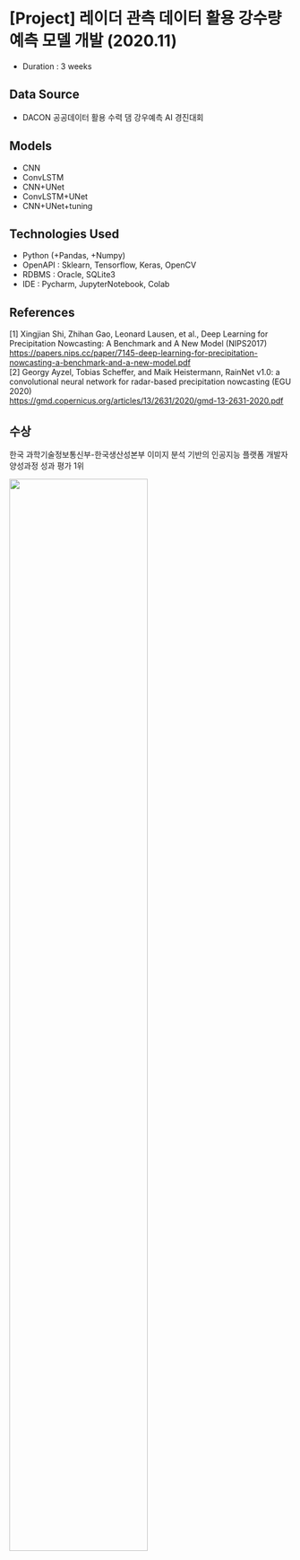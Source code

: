 # [Project] 레이더 관측 데이터 활용 강수량 예측 모델 개발 (2020.11)   
- Duration : 3 weeks
   
## Data Source   
- DACON 공공데이터 활용 수력 댐 강우예측 AI 경진대회   

## Models   
- CNN   
- ConvLSTM   
- CNN+UNet   
- ConvLSTM+UNet   
- CNN+UNet+tuning   
   
## Technologies Used   
- Python (+Pandas, +Numpy)   
- OpenAPI   : Sklearn, Tensorflow, Keras, OpenCV   
- RDBMS : Oracle, SQLite3   
- IDE : Pycharm, JupyterNotebook, Colab   
   
## References   
[1] Xingjian Shi, Zhihan Gao, Leonard Lausen, et al., Deep Learning for Precipitation Nowcasting: A Benchmark and A New Model (NIPS2017)   
https://papers.nips.cc/paper/7145-deep-learning-for-precipitation-nowcasting-a-benchmark-and-a-new-model.pdf   
[2] Georgy Ayzel, Tobias Scheffer, and Maik Heistermann, RainNet v1.0: a convolutional neural network for radar-based precipitation nowcasting (EGU 2020)   
https://gmd.copernicus.org/articles/13/2631/2020/gmd-13-2631-2020.pdf   
   
## 수상
한국 과학기술정보통신부-한국생산성본부 이미지 분석 기반의 인공지능 플랫폼 개발자 양성과정 성과 평가 1위
   
<img src="https://user-images.githubusercontent.com/69300064/105973360-ffbceb80-60cf-11eb-866e-75c2b04e22db.jpg" width=70% height=70%>
